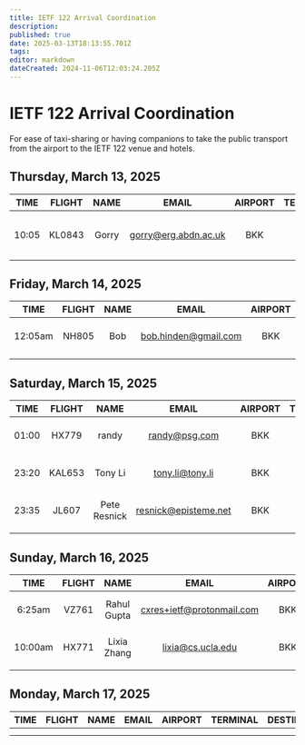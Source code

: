 ```yaml
---
title: IETF 122 Arrival Coordination
description: 
published: true
date: 2025-03-13T18:13:55.701Z
tags: 
editor: markdown
dateCreated: 2024-11-06T12:03:24.205Z
---
```


# IETF 122 Arrival Coordination
For ease of taxi-sharing or having companions to take the public transport from the airport to the IETF 122 venue and hotels.

## Thursday, March 13, 2025

| TIME | FLIGHT | NAME | EMAIL | AIRPORT | TERMINAL | DESTINATION | NOTES |
|:----:|:------:|:----:|:-----:|:-------:|:--------:|:-----------:|:-----:|
|10:05|KL0843|Gorry | gorry@erg.abdn.ac.uk | BKK  | | Holiday Inn beside Marriott Marquis | |



## Friday, March 14, 2025

| TIME | FLIGHT | NAME | EMAIL | AIRPORT | TERMINAL | DESTINATION | NOTES |
|:----:|:------:|:----:|:-----:|:-------:|:--------:|:-----------:|:-----:|
|12:05am|NH805|Bob | bob.hinden@gmail.com | BKK  | | Marriott Marquis Queen’s Park | |
|      |       |      |       |         |          |             |       |

## Saturday, March 15, 2025

| TIME | FLIGHT | NAME | EMAIL | AIRPORT | TERMINAL | DESTINATION | NOTES |
|:----:|:------:|:----:|:-----:|:-------:|:--------:|:-----------:|:-----:|
|01:00|HX779|randy | randy@psg.com | BKK  | | Marriott Marquis Queen’s Park | |
|23:20|KAL653|Tony Li | tony.li@tony.li | BKK  | | Marriott Marquis Queen’s Park | |
|23:35|JL607|Pete Resnick|resnick@episteme.net| BKK | | Admiral Suites (across street from Marriott) | |
|      |        |      |       |         |          |             |       | 

## Sunday, March 16, 2025

| TIME | FLIGHT | NAME | EMAIL | AIRPORT | TERMINAL | DESTINATION | NOTES |
|:----:|:------:|:----:|:-----:|:-------:|:--------:|:-----------:|:-----:|
|6:25am|VZ761|Rahul Gupta | cxres+ietf@protonmail.com | BKK  | | Marriott Marquis Queen’s Park |company on the train |
|10:00am|HX771|Lixia Zhang | lixia@cs.ucla.edu | BKK  | | Marriott Marquis Queen’s Park |look to share a ride |
|      |        |      |       |         |          |             |       |


## Monday, March 17, 2025

| TIME | FLIGHT | NAME | EMAIL | AIRPORT | TERMINAL | DESTINATION | NOTES |
|:----:|:------:|:----:|:-----:|:-------:|:--------:|:-----------:|:-----:|
|      |        |      |       |         |          |             |       |
|      |        |      |       |         |          |             |       |



